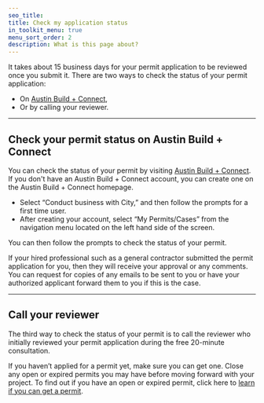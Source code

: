 ```yaml
---
seo_title: 
title: Check my application status
in_toolkit_menu: true
menu_sort_order: 2
description: What is this page about?
---
```



It takes about 15 business days for your permit application to be reviewed once you submit it. There are two ways to check the status of your permit application:

* On [Austin Build + Connect](https://abc.austintexas.gov/web/permit/index),
* Or by calling your reviewer.

---

## Check your permit status on Austin Build + Connect

You can check the status of your permit by visiting [Austin Build + Connect](https://abc.austintexas.gov/web/permit/index). If you don't have an Austin Build + Connect account, you can create one on the Austin Build + Connect homepage. 

* Select “Conduct business with City,” and then follow the prompts for a first time user. 
* After creating your account, select “My Permits/Cases” from the navigation menu located on the left hand side of the screen.

You can then follow the prompts to check the status of your permit.

If your hired professional such as a general contractor submitted the permit application for you, then they will receive your approval or any comments. You can request for copies of any emails to be sent to you or have your authorized applicant forward them to you if this is the case.

---

## Call your reviewer

The third way to check the status of your permit is to call the reviewer who initially reviewed your permit application during the free 20-minute consultation.&nbsp;&nbsp;

If you haven’t applied for a permit yet, make sure you can get one. Close any open or expired permits you may have before moving forward with your project. To find out if you have an open or expired permit, click here to [learn if you can get a permit](/residential-toolkit/can-i-get-a-permit/).
